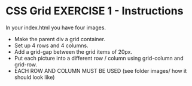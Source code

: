 # CSS Grid EXERCISE 1 - Instructions

In your index.html you have four images. 

- Make the parent div a grid container. 
- Set up 4 rows and 4 columns. 
- Add a grid-gap between the grid items of 20px.
- Put each picture into a different row / column using grid-column and grid-row.
- EACH ROW AND COLUMN MUST BE USED (see folder images/ how it should look like) 